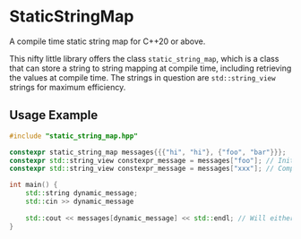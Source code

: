 # StaticStringMap

A compile time static string map for C++20 or above.

This nifty little library offers the class `static_string_map`, which is a class that can store a string to string mapping
at compile time, including retrieving the values at compile time. The strings in question are `std::string_view` strings
for maximum efficiency.

## Usage Example

```cpp
#include "static_string_map.hpp"

constexpr static_string_map messages{{{"hi", "hi"}, {"foo", "bar"}}};
constexpr std::string_view constexpr_message = messages["foo"]; // Initialized to "bar"
constexpr std::string_view constexpr_message = messages["xxx"]; // Compile error

int main() {
    std::string dynamic_message;
    std::cin >> dynamic_message
    
    std::cout << messages[dynamic_message] << std::endl; // Will either print the corresponding message or throw an exception
}
```
